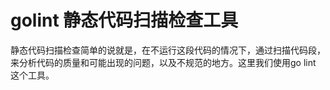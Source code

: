 # golint 静态代码扫描检查工具

静态代码扫描检查简单的说就是，在不运行这段代码的情况下，通过扫描代码段，来分析代码的质量和可能出现的问题，以及不规范的地方。这里我们使用go lint 这个工具。